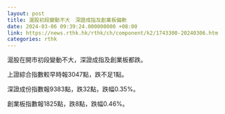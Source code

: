 ```yaml
---
layout: post
title: 滬股初段變動不大　深證成指及創業板偏軟
date: 2024-03-06 09:39:24.000000000 +08:00
link: https://news.rthk.hk/rthk/ch/component/k2/1743300-20240306.htm
categories: rthk
---
```


滬股在開市初段變動不大，深證成指及創業板都跌。

上證綜合指數較早時報3047點，跌不足1點。

深證成份指數報9383點，跌32點，跌幅0.35%。

創業板指數報1825點，跌8點，跌幅0.46%。
